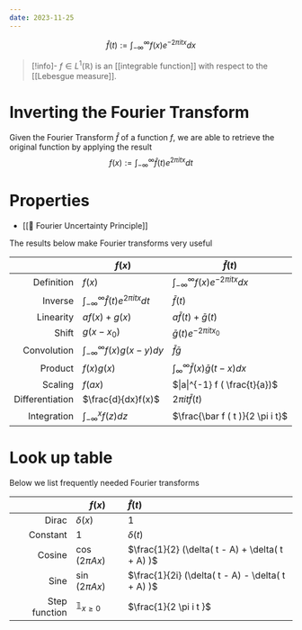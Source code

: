 ```yaml
---
date: 2023-11-25
---
```


$$\hat f ( t ) := \int_{- \infty}^{\infty} f(x) e^{-2 \pi i t x  } dx$$

>[!info]-
> $f \in L^1 ( \mathbb{R})$ is an [[integrable function]] with respect to the [[Lebesgue measure]].

# Inverting the Fourier Transform

Given the Fourier Transform $\hat f$ of a function $f$, we are able to retrieve the original function by applying the result $$f ( x ) := \int_{- \infty}^{\infty} \hat f( t ) e^{2 \pi i t x  } d t$$
# Properties
- [[📗 Fourier Uncertainty Principle]]

The results below make Fourier transforms very useful

| | $f(x)$ | $\bar f ( t )$ |
| ---: | --- | --- |
| Definition | $f(x)$ | $\int_{- \infty}^{\infty} f(x) e^{-2 \pi i t x  } dx$ |
| Inverse | $\int_{- \infty}^{\infty} \hat f( t ) e^{2 \pi i t x  } d t$ | $\bar f ( t )$ |
| Linearity | $a f(x) + g(x)$ | $a \bar{f}( t ) + \bar{g}( t )$ |
| Shift | $g(x-x_0)$ | $\bar g(t) e^{-2 \pi i t x_0 }$ |
| Convolution | $\int_{- \infty}^{\infty} f(x) g(x-y) dy$ | $\bar f \bar g$ |
| Product | $f(x)g(x)$ | $\int_{\infty}^{\infty} \bar f (x) \bar g (t -x)dx$   |
| Scaling | $f(ax)$ | $\|a\|^{-1} f ( \frac{t}{a})$ |
| Differentiation | $\frac{d}{dx}f(x)$ | $2\pi i t \bar f ( t )$ |
| Integration | $\int_{- \infty}^{x} f(z)dz$ | $\frac{\bar f ( t )}{2 \pi i t}$ |

# Look up table

Below we list frequently needed Fourier transforms

|               | $f(x)$                  | $\hat f(t)$                                       |
| ------------: | ----------------------- | :------------------------------------------------ |
|         Dirac | $\delta (x)$            | 1                                                 |
|      Constant | 1                       | $\delta ( t )$                                    |
|        Cosine | $\cos(2 \pi A x)$       | $\frac{1}{2} (\delta( t - A) + \delta( t + A) )$  |
|          Sine | $\sin(2 \pi A x)$       | $\frac{1}{2i} (\delta( t - A) - \delta( t + A) )$ |
| Step function | $\mathbb{1}_{x \geq 0}$ | $\frac{1}{2 \pi i t }$                            |

